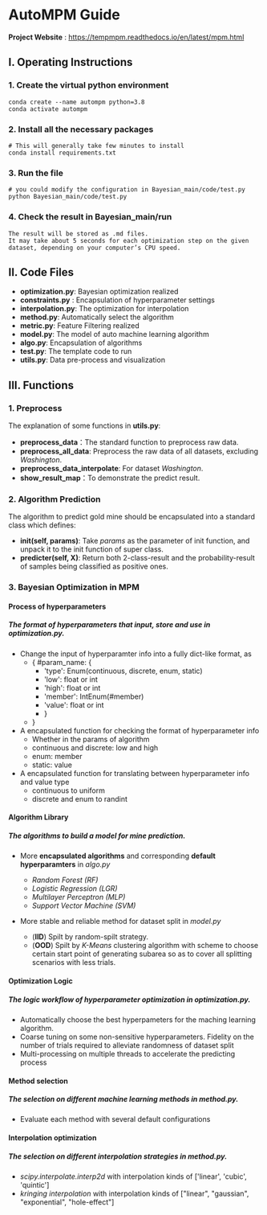 # AutoMPM Guide

**Project Website** : https://tempmpm.readthedocs.io/en/latest/mpm.html
## I. Operating Instructions
### 1. Create the virtual python environment
```
conda create --name autompm python=3.8
conda activate autompm
```

### 2. Install all the necessary packages
```
# This will generally take few minutes to install
conda install requirements.txt
```

### 3. Run the file
```
# you could modify the configuration in Bayesian_main/code/test.py
python Bayesian_main/code/test.py
```

### 4. Check the result in Bayesian_main/run
```
The result will be stored as .md files.
It may take about 5 seconds for each optimization step on the given dataset, depending on your computer’s CPU speed.
```

## II. Code Files

+ **optimization.py**:  Bayesian optimization realized
+ **constraints.py** :  Encapsulation of hyperparameter settings
+ **interpolation.py**: The optimization for interpolation
+ **method.py**: Automatically select the algorithm
+ **metric.py**: Feature Filtering realized
+ **model.py**:  The model of auto machine learning algorithm
+ **algo.py**:  Encapsulation of algorithms
+ **test.py**:  The template code to run
+ **utils.py**:  Data pre-process and visualization

## III. Functions 
### 1. Preprocess
The explanation of some functions in **utils.py**:
+ **preprocess_data**：The standard function to preprocess raw data.
+ **preprocess_all_data**: Preprocess the raw data of all datasets, excluding *Washington*.
+ **preprocess_data_interpolate**: For dataset *Washington*.
+ **show_result_map**：To demonstrate the predict result.

### 2. Algorithm Prediction 
The algorithm to predict gold mine should be encapsulated into a standard class which defines:
+ **__init__(self, params)**: Take *params* as the parameter of init function, and unpack it to the init function of super class.
+ **predicter(self, X)**: Return both 2-class-result and the probability-result of samples being classified as positive ones.

<!-- ### Hyperparameter Constraints (Setted)
The constraints on hyperparameters of the algorithm, requiring:
+ **Continuous Param**: Require a floating point list length 2 as the lower and upper bound
+ **Discrete Param**: Require an integer list legnth 2 as the lower and upper bound
+ **Categorical Param**: Require a list as the enumeration of all feasible options
+ **Static Param**: Require a value as the static value -->

### 3. Bayesian Optimization in MPM

#### Process of hyperparameters

##### The format of hyperparameters that input, store and use in *optimization.py*.

* Change the input of hyperparamter info into a fully dict-like format, as
    * { #param_name: {
        * 'type': Enum(continuous, discrete, enum, static)
        * 'low': float or int
        * 'high': float or int
        * 'member': IntEnum(#member)
        * 'value': float or int
        * }
    * }
* A encapsulated function for checking the format of hyperparameter info
    * Whether in the params of algorithm
    * continuous and discrete: low and high
    * enum: member
    * static: value
* A encapsulated function for translating between hyperparameter info and value type
    * continuous to uniform
    * discrete and enum to randint


#### Algorithm Library

##### The algorithms to build a model for mine prediction.

* More **encapsulated algorithms** and corresponding **default hyperparamters** in *algo.py*
    * *Random Forest    (RF)*
    * *Logistic Regression  (LGR)*
    * *Multilayer Perceptron    (MLP)*
    * *Support Vector Machine   (SVM)*

* More stable and reliable method for dataset split in *model.py*
    * (**IID**) Spilt by random-spilt strategy.
    * (**OOD**) Spilt by *K-Means* clustering algorithm with scheme to choose certain start point of generating subarea so as to cover all splitting scenarios with less trials.


#### Optimization Logic

##### The logic workflow of hyperparameter optimization in *optimization.py*.

* Automatically choose the best hyperpameters for the maching learning algorithm. 
* Coarse tuning on some non-sensitive hyperparameters. Fidelity on the number of trials required to alleviate randomness of dataset split
* Multi-processing on multiple threads to accelerate the predicting process

#### Method selection

##### The selection on different machine learning methods in *method.py*.

* Evaluate each method with several default configurations

#### Interpolation optimization

##### The selection on different interpolation strategies in *method.py*.

* *scipy.interpolate.interp2d* with interpolation kinds of ['linear', 'cubic', 'quintic']
* *kringing interpolation* with interpolation kinds of ["linear", "gaussian", "exponential", "hole-effect"]